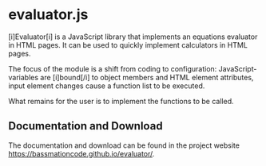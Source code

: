 # evaluator.js

[i]Evaluator[i] is a JavaScript library that implements an equations evaluator in HTML pages. It can be used to quickly implement calculators in HTML pages.

The focus of the module is a shift from coding to configuration: JavaScript-variables are [i]bound[/i] to object members and HTML element attributes, input element changes cause a function list to be executed.

What remains for the user is to implement the functions to be called.

## Documentation and Download

The documentation and download can be found in the project website https://bassmationcode.github.io/evaluator/.

